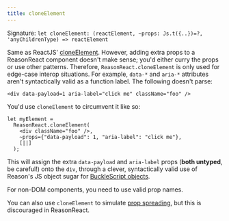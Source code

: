 ```yaml
---
title: cloneElement
---
```

Signature: `let cloneElement: (reactElement, ~props: Js.t({..})=?, 'anyChildrenType) => reactElement`

Same as ReactJS' [cloneElement](https://reactjs.org/docs/react-api.html#cloneelement). However, adding extra props to a ReasonReact component doesn't make sense; you'd either curry the props or use other patterns. Therefore, `ReasonReact.cloneElement` is only used for edge-case interop situations. For example, `data-*` and `aria-*` attributes aren't syntactically valid as a function label. The following doesn't parse:

```reason
<div data-payload=1 aria-label="click me" className="foo" />
```

You'd use `cloneElement` to circumvent it like so:

```reason
let myElement =
  ReasonReact.cloneElement(
    <div className="foo" />,
    ~props={"data-payload": 1, "aria-label": "click me"},
    [||]
  );
```

This will assign the extra `data-payload` and `aria-label` props (**both untyped**, be careful!) onto the `div`, through a clever, syntactically valid use of Reason's JS object sugar for [BuckleScript objects](https://bucklescript.github.io/docs/en/object.html#object-as-record).

For non-DOM components, you need to use valid prop names.

You can also use `cloneElement` to simulate [prop spreading](props-spread.md), but this is discouraged in ReasonReact.
